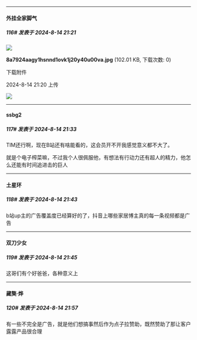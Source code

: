 ﻿
*****

####  外挂全家脚气  
##### 116#       发表于 2024-8-14 21:21

<img src="https://img.saraba1st.com/forum/202408/14/212031yllrgt20cz90ghlv.jpg" referrerpolicy="no-referrer">

<strong>8a7924aagy1hsnnd1ovk1j20y40u00va.jpg</strong> (102.01 KB, 下载次数: 0)

下载附件

2024-8-14 21:20 上传

<img src="https://static.saraba1st.com/image/smiley/face2017/024.png" referrerpolicy="no-referrer">


*****

####  ssbg2  
##### 117#       发表于 2024-8-14 21:33

TIM还行啊，现在B站还有啥能看的，这会员开不开我感觉意义都不大了。

就是个电子榨菜嘛，不过我个人很佩服他，有想法有行动力还有超人的精力，他怎么还能有时间追进击的巨人


*****

####  土星环  
##### 118#       发表于 2024-8-14 21:43

b站up主的广告覆盖度已经算好的了，抖音上哪些家居博主真的每一条视频都是广告

*****

####  双刀少女  
##### 119#       发表于 2024-8-14 21:45

这哥们有个好爸爸，各种意义上


*****

####  藏獒·烨  
##### 120#       发表于 2024-8-14 21:57

有一些不完全是广告，就是他们想搞事然后作为点子拉赞助，既然赞助了那让客户露露产品很合理

